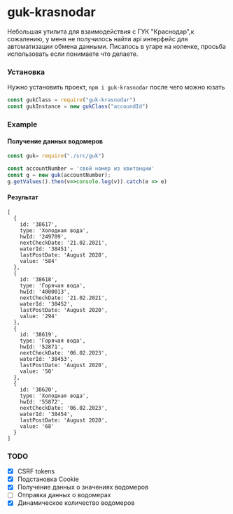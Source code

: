 # guk-krasnodar
Небольшая утилита для взаимодействия с ГУК "Краснодар",к сожалению, у меня не получилось найти api интерфейс для автоматизации обмена данными. 
Писалось в угаре на коленке, просьба использовать если понимаете что делаете.

### Установка 
Нужно установить проект,
`npm i guk-krasnodar`
после чего можно юзать
```JavaScript
const gukClass = require("guk-krasnodar")
const gukInstance = new gukClass("accoundId")
```
### Example
#### Получение данных водомеров
```JavaScript
const guk= require("./src/guk")

const accountNumber = 'свой номер из квитанции'
const g = new guk(accountNumber);
g.getValues().then(v=>console.log(v)).catch(e => e)
```
#### Результат
```
[
  {
    id: '38617',
    type: 'Холодная вода',
    hwId: '249709',
    nextCheckDate: '21.02.2021',
    waterId: '38451',
    lastPostDate: 'August 2020',
    value: '584'
  },
  {
    id: '38618',
    type: 'Горячая вода',
    hwId: '4000013',
    nextCheckDate: '21.02.2021',
    waterId: '38452',
    lastPostDate: 'August 2020',
    value: '294'
  },
  {
    id: '38619',
    type: 'Горячая вода',
    hwId: '52871',
    nextCheckDate: '06.02.2023',
    waterId: '38453',
    lastPostDate: 'August 2020',
    value: '50'
  },
  {
    id: '38620',
    type: 'Холодная вода',
    hwId: '55872',
    nextCheckDate: '06.02.2023',
    waterId: '38454',
    lastPostDate: 'August 2020',
    value: '68'
  }
]
```
### TODO
- [X] CSRF tokens
- [X] Подстановка Cookie
- [x] Получение данных о значениях водомеров
- [ ] Отправка данных о водомерах
- [X] Динамическое количество водомеров
